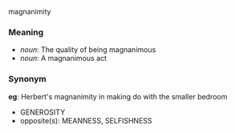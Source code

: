 magnanimity
### Meaning
+ _noun_: The quality of being magnanimous
+ _noun_: A magnanimous act

### Synonym

__eg__: Herbert's magnanimity in making do with the smaller bedroom

+ GENEROSITY
+ opposite(s): MEANNESS, SELFISHNESS


